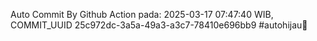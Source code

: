 Auto Commit By Github Action pada: 2025-03-17 07:47:40 WIB, COMMIT_UUID 25c972dc-3a5a-49a3-a3c7-78410e696bb9 #autohijau🗿

